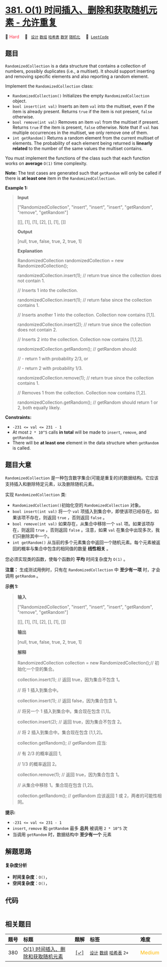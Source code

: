 # [381. O(1) 时间插入、删除和获取随机元素 - 允许重复](https://leetcode.com/problems/insert-delete-getrandom-o1-duplicates-allowed)

🔴 <font color=#ff334b>Hard</font>&emsp; 🔖&ensp; [`设计`](/leetcode/outline/tag/design.md) [`数组`](/leetcode/outline/tag/array.md) [`哈希表`](/leetcode/outline/tag/hash-table.md) [`数学`](/leetcode/outline/tag/math.md) [`随机化`](/leetcode/outline/tag/randomized.md)&emsp; 🔗&ensp;[`LeetCode`](https://leetcode.com/problems/insert-delete-getrandom-o1-duplicates-allowed)


## 题目

`RandomizedCollection` is a data structure that contains a collection of
numbers, possibly duplicates (i.e., a multiset). It should support inserting
and removing specific elements and also reporting a random element.

Implement the `RandomizedCollection` class:

  * `RandomizedCollection()` Initializes the empty `RandomizedCollection` object.
  * `bool insert(int val)` Inserts an item `val` into the multiset, even if the item is already present. Returns `true` if the item is not present, `false` otherwise.
  * `bool remove(int val)` Removes an item `val` from the multiset if present. Returns `true` if the item is present, `false` otherwise. Note that if `val` has multiple occurrences in the multiset, we only remove one of them.
  * `int getRandom()` Returns a random element from the current multiset of elements. The probability of each element being returned is **linearly related** to the number of the same values the multiset contains.

You must implement the functions of the class such that each function works on
**average** `O(1)` time complexity.

**Note:** The test cases are generated such that `getRandom` will only be
called if there is **at least one** item in the `RandomizedCollection`.



**Example 1:**

> 
> 
> 
> 
> 
> **Input**
> 
> ["RandomizedCollection", "insert", "insert", "insert", "getRandom", "remove", "getRandom"]
> 
> [[], [1], [1], [2], [], [1], []]
> 
> **Output**
> 
> [null, true, false, true, 2, true, 1]
> 
> 
> 
> **Explanation**
> 
> RandomizedCollection randomizedCollection = new RandomizedCollection();
> 
> randomizedCollection.insert(1);   // return true since the collection does not contain 1.
> 
> > 
> > 
> > 
> > 
> > 
> > 
> > 
> > 
>   // Inserts 1 into the collection.
> 
> randomizedCollection.insert(1);   // return false since the collection contains 1.
> 
> > 
> > 
> > 
> > 
> > 
> > 
> > 
> > 
>   // Inserts another 1 into the collection. Collection now contains [1,1].
> 
> randomizedCollection.insert(2);   // return true since the collection does not contain 2.
> 
> > 
> > 
> > 
> > 
> > 
> > 
> > 
> > 
>   // Inserts 2 into the collection. Collection now contains [1,1,2].
> 
> randomizedCollection.getRandom(); // getRandom should:
> 
> > 
> > 
> > 
> > 
> > 
> > 
> > 
> > 
>   // - return 1 with probability 2/3, or
> 
> > 
> > 
> > 
> > 
> > 
> > 
> > 
> > 
>   // - return 2 with probability 1/3.
> 
> randomizedCollection.remove(1);   // return true since the collection contains 1.
> 
> > 
> > 
> > 
> > 
> > 
> > 
> > 
> > 
>   // Removes 1 from the collection. Collection now contains [1,2].
> 
> randomizedCollection.getRandom(); // getRandom should return 1 or 2, both equally likely.

**Constraints:**

  * `-231 <= val <= 231 - 1`
  * At most `2 * 10^5` calls **in total** will be made to `insert`, `remove`, and `getRandom`.
  * There will be **at least one** element in the data structure when `getRandom` is called.


## 题目大意

`RandomizedCollection` 是一种包含数字集合(可能是重复的)的数据结构。它应该支持插入和删除特定元素，以及删除随机元素。

实现 `RandomizedCollection` 类:

  * `RandomizedCollection()`初始化空的 `RandomizedCollection` 对象。
  * `bool insert(int val)` 将一个 `val` 项插入到集合中，即使该项已经存在。如果该项不存在，则返回 `true` ，否则返回 `false` 。
  * `bool remove(int val)` 如果存在，从集合中移除一个 `val` 项。如果该项存在，则返回 `true` ，否则返回 `false` 。注意，如果 `val` 在集合中出现多次，我们只删除其中一个。
  * `int getRandom()` 从当前的多个元素集合中返回一个随机元素。每个元素被返回的概率与集合中包含的相同值的数量 **线性相关** 。

您必须实现类的函数，使每个函数的 **平均** 时间复杂度为 `O(1)` 。

**注意：** 生成测试用例时，只有在 `RandomizedCollection` 中 **至少有一项** 时，才会调用 `getRandom` 。



**示例 1:**

> 
> 
> 
> 
> 
> **输入**
> 
> ["RandomizedCollection", "insert", "insert", "insert", "getRandom", "remove", "getRandom"]
> 
> [[], [1], [1], [2], [], [1], []]
> 
> **输出**
> 
> [null, true, false, true, 2, true, 1]
> 
> 
> 
> **解释**
> 
> RandomizedCollection collection = new RandomizedCollection();// 初始化一个空的集合。
> 
> collection.insert(1);   // 返回 true，因为集合不包含 1。
> 
> > 
> > 
> > 
> > 
> > 
> > 
> // 将 1 插入到集合中。
> 
> collection.insert(1);   // 返回 false，因为集合包含 1。
> 
> > 
> > 
> > 
> > 
> > 
> > 
> // 将另一个 1 插入到集合中。集合现在包含 [1,1]。
> 
> collection.insert(2);   // 返回 true，因为集合不包含 2。
> 
> > 
> > 
> > 
> > 
> > 
> > 
> // 将 2 插入到集合中。集合现在包含 [1,1,2]。
> 
> collection.getRandom(); // getRandom 应当:
> 
> > 
> > 
> > 
> > 
> > 
> > 
> // 有 2/3 的概率返回 1,
> 
> > 
> > 
> > 
> > 
> > 
> > 
> // 1/3 的概率返回 2。
> 
> collection.remove(1);   // 返回 true，因为集合包含 1。
> 
> > 
> > 
> > 
> > 
> > 
> > 
> // 从集合中移除 1。集合现在包含 [1,2]。
> 
> collection.getRandom(); // getRandom 应该返回 1 或 2，两者的可能性相同。



**提示:**

  * `-231 <= val <= 231 - 1`
  * `insert`, `remove` 和 `getRandom` 最多 **总共** 被调用 `2 * 10^5` 次
  * 当调用 `getRandom` 时，数据结构中 **至少有一个** 元素


## 解题思路

#### 复杂度分析

- **时间复杂度**：`O()`，
- **空间复杂度**：`O()`，

## 代码

```javascript

```

## 相关题目

<!-- prettier-ignore -->
| 题号 | 标题 | 题解 | 标签 | 难度 |
| :------: | :------ | :------: | :------ | :------ |
| 380 | [O(1) 时间插入、删除和获取随机元素](https://leetcode.com/problems/insert-delete-getrandom-o1) | [[✓]](https://2xiao.github.io/leetcode-js/leetcode/problem/0380) |  [`设计`](/leetcode/outline/tag/design.md) [`数组`](/leetcode/outline/tag/array.md) [`哈希表`](/leetcode/outline/tag/hash-table.md) `2+` | <font color=#ffb800>Medium</font> |

<style>
.blue {
    background-color: #096dd9;
    padding: 0.25rem 0.5rem;
    margin: 0;
    font-size: 0.85em;
    border-radius: 3px;
    color: white;
    font-weight: 500;
}
table th:first-of-type { width: 10%; }
table th:nth-of-type(2) { width: 35%; }
table th:nth-of-type(3) { width: 10%; }
table th:nth-of-type(4) { width: 35%; }
table th:nth-of-type(5) { width: 10%; }
</style>
